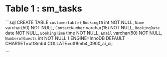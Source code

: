 # Table 1 : sm_tasks
´´´sql
CREATE TABLE `customertable` (
  `BookingID` int NOT NULL,
  `Name` varchar(50) NOT NULL,
  `ContactNumber` varchar(15) NOT NULL,
  `BookingDate` date NOT NULL,
  `BookingTime` time NOT NULL,
  `Email` varchar(50) NOT NULL,
  `NumberofGuests` int NOT NULL
) ENGINE=InnoDB DEFAULT CHARSET=utf8mb4 COLLATE=utf8mb4_0900_ai_ci;



´´´






